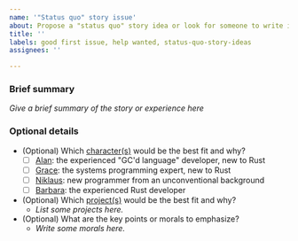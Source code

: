 ```yaml
---
name: '"Status quo" story issue'
about: Propose a "status quo" story idea or look for someone to write it
title: ''
labels: good first issue, help wanted, status-quo-story-ideas
assignees: ''

---
```


### Brief summary

*Give a brief summary of the story or experience here*

### Optional details

* (Optional) Which [character(s)] would be the best fit and why?
    * [ ] [Alan]: the experienced "GC'd language" developer, new to Rust
    * [ ] [Grace]: the systems programming expert, new to Rust
    * [ ] [Niklaus]: new programmer from an unconventional background
    * [ ] [Barbara]: the experienced Rust developer
* (Optional) Which [project(s)] would be the best fit and why?
    * *List some projects here.*
* (Optional) What are the key points or morals to emphasize?
    * *Write some morals here.*

[character(s)]: https://rust-lang.github.io/wg-async-foundations/vision/characters.html
[project(s)]: https://rust-lang.github.io/wg-async-foundations/vision/projects.html
[Alan]: https://rust-lang.github.io/wg-async-foundations/vision/characters/alan.html
[Grace]: https://rust-lang.github.io/wg-async-foundations/vision/characters/grace.html
[Niklaus]: https://rust-lang.github.io/wg-async-foundations/vision/characters/niklaus.html
[Barbara]: https://rust-lang.github.io/wg-async-foundations/vision/characters/barbara.html
